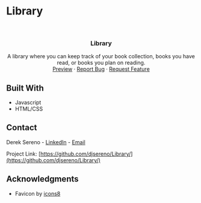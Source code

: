 # Library

<div id="top"></div>

<br />
<div align="center">

<h3 align="center">Library</h3>

  <p align="center">
    A library where you can keep track of your book collection, books you have read, or books you plan on reading.
    <br />
    <a href="https://djsereno.github.io/Library/">Preview</a>
    ·
    <a href="https://github.com/djsereno/Library/issues">Report Bug</a>
    ·
    <a href="https://github.com/djsereno/Library/issues">Request Feature</a>
  </p>
</div>

## Built With

- Javascript
- HTML/CSS

## Contact

Derek Sereno - [LinkedIn](https://www.linkedin.com/in/dereksereno/) - [Email](mailto:djsereno91@gmail.com)

Project Link: [https://github.com/djsereno/Library/](https://github.com/djsereno/Library/)

## Acknowledgments

- Favicon by [icons8](https://icons8.com/)

